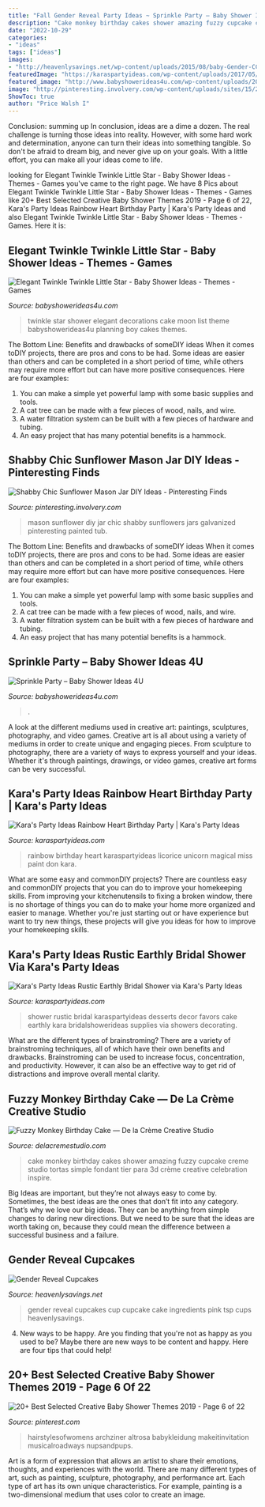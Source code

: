 ```yaml
---
title: "Fall Gender Reveal Party Ideas ~ Sprinkle Party – Baby Shower Ideas 4u"
description: "Cake monkey birthday cakes shower amazing fuzzy cupcake creme studio tortas simple fondant tier para 3d crème creative celebration inspire"
date: "2022-10-29"
categories:
- "ideas"
tags: ["ideas"]
images:
- "http://heavenlysavings.net/wp-content/uploads/2015/08/baby-Gender-CC-10--577x866-custom.jpg"
featuredImage: "https://karaspartyideas.com/wp-content/uploads/2017/05/Rainbow-Heart-Birthday-Party-via-Karas-Party-Ideas-KarasPartyIdeas.com7_.jpeg"
featured_image: "http://www.babyshowerideas4u.com/wp-content/uploads/2016/05/Elegant-Twinkle-Twinkle-Little-Star-Moon-Cake.jpg"
image: "http://pinteresting.involvery.com/wp-content/uploads/sites/15/2016/10/1252_1883327114-1.jpg"
ShowToc: true
author: "Price Walsh I"
---
```



Conclusion: summing up
In conclusion, ideas are a dime a dozen. The real challenge is turning those ideas into reality. However, with some hard work and determination, anyone can turn their ideas into something tangible. So don't be afraid to dream big, and never give up on your goals. With a little effort, you can make all your ideas come to life.

	

		
looking for Elegant Twinkle Twinkle Little Star - Baby Shower Ideas - Themes - Games you've came to the right page. We have 8 Pics about Elegant Twinkle Twinkle Little Star - Baby Shower Ideas - Themes - Games like 20+ Best Selected Creative Baby Shower Themes 2019 - Page 6 of 22, Kara&#039;s Party Ideas Rainbow Heart Birthday Party | Kara&#039;s Party Ideas and also Elegant Twinkle Twinkle Little Star - Baby Shower Ideas - Themes - Games. Here it is:
		
    
## Elegant Twinkle Twinkle Little Star - Baby Shower Ideas - Themes - Games

<img loading=lazy src="http://www.babyshowerideas4u.com/wp-content/uploads/2016/05/Elegant-Twinkle-Twinkle-Little-Star-Moon-Cake.jpg" onerror="this.onerror=null;this.src='https://tse1.mm.bing.net/th?id=OIP.FU_vH9f4WGbR6XRxj5Q1cwHaJ4&amp;pid=15.1';" alt="Elegant Twinkle Twinkle Little Star - Baby Shower Ideas - Themes - Games">

_Source: babyshowerideas4u.com_

>twinkle star shower elegant decorations cake moon list theme babyshowerideas4u planning boy cakes themes. 

	

The Bottom Line: Benefits and drawbacks of someDIY ideas
When it comes toDIY projects, there are pros and cons to be had. Some ideas are easier than others and can be completed in a short period of time, while others may require more effort but can have more positive consequences. Here are four examples: 
1. You can make a simple yet powerful lamp with some basic supplies and tools.
2. A cat tree can be made with a few pieces of wood, nails, and wire.
3. A water filtration system can be built with a few pieces of hardware and tubing. 
4. An easy project that has many potential benefits is a hammock.

    
## Shabby Chic Sunflower Mason Jar DIY Ideas - Pinteresting Finds

<img loading=lazy src="http://pinteresting.involvery.com/wp-content/uploads/sites/15/2016/10/1252_1883327114-1.jpg" onerror="this.onerror=null;this.src='https://tse4.mm.bing.net/th?id=OIP.NxW3_bwmxfJ-dcpv73NjegHaNK&amp;pid=15.1';" alt="Shabby Chic Sunflower Mason Jar DIY Ideas - Pinteresting Finds">

_Source: pinteresting.involvery.com_

>mason sunflower diy jar chic shabby sunflowers jars galvanized pinteresting painted tub. 

	

The Bottom Line: Benefits and drawbacks of someDIY ideas
When it comes toDIY projects, there are pros and cons to be had. Some ideas are easier than others and can be completed in a short period of time, while others may require more effort but can have more positive consequences. Here are four examples: 
1. You can make a simple yet powerful lamp with some basic supplies and tools.
2. A cat tree can be made with a few pieces of wood, nails, and wire.
3. A water filtration system can be built with a few pieces of hardware and tubing. 
4. An easy project that has many potential benefits is a hammock.

    
## Sprinkle Party – Baby Shower Ideas 4U

<img loading=lazy src="https://babyshowerideas4u.com/wp-content/uploads/2014/02/Baby-Sprinkle-Party.jpg" onerror="this.onerror=null;this.src='https://tse3.mm.bing.net/th?id=OIP.we23DYlOavcQUb_hQciecAHaLZ&amp;pid=15.1';" alt="Sprinkle Party – Baby Shower Ideas 4U">

_Source: babyshowerideas4u.com_

>. 

	

A look at the different mediums used in creative art: paintings, sculptures, photography, and video games.
Creative art is all about using a variety of mediums in order to create unique and engaging pieces. From sculpture to photography, there are a variety of ways to express yourself and your ideas. Whether it's through paintings, drawings, or video games, creative art forms can be very successful.

    
## Kara&#039;s Party Ideas Rainbow Heart Birthday Party | Kara&#039;s Party Ideas

<img loading=lazy src="https://karaspartyideas.com/wp-content/uploads/2017/05/Rainbow-Heart-Birthday-Party-via-Karas-Party-Ideas-KarasPartyIdeas.com7_.jpeg" onerror="this.onerror=null;this.src='https://tse4.mm.bing.net/th?id=OIP.KXhJ1JfyFbeSA5A83bEU0wHaLH&amp;pid=15.1';" alt="Kara&#039;s Party Ideas Rainbow Heart Birthday Party | Kara&#039;s Party Ideas">

_Source: karaspartyideas.com_

>rainbow birthday heart karaspartyideas licorice unicorn magical miss paint don kara. 

	

What are some easy and commonDIY projects?
There are countless easy and commonDIY projects that you can do to improve your homekeeping skills. From improving your kitchenutensils to fixing a broken window, there is no shortage of things you can do to make your home more organized and easier to manage. Whether you're just starting out or have experience but want to try new things, these projects will give you ideas for how to improve your homekeeping skills.

    
## Kara&#039;s Party Ideas Rustic Earthly Bridal Shower Via Kara&#039;s Party Ideas

<img loading=lazy src="http://karaspartyideas.com/wp-content/uploads/2014/10/rustic8.jpg" onerror="this.onerror=null;this.src='https://tse3.mm.bing.net/th?id=OIP.HQik8-prde7aSjhrWeBE_gHaLG&amp;pid=15.1';" alt="Kara&#039;s Party Ideas Rustic Earthly Bridal Shower via Kara&#039;s Party Ideas">

_Source: karaspartyideas.com_

>shower rustic bridal karaspartyideas desserts decor favors cake earthly kara bridalshowerideas supplies via showers decorating. 

	

What are the different types of brainstroming?
There are a variety of brainstroming techniques, all of which have their own benefits and drawbacks. Brainstroming can be used to increase focus, concentration, and productivity. However, it can also be an effective way to get rid of distractions and improve overall mental clarity.

    
## Fuzzy Monkey Birthday Cake — De La Crème Creative Studio

<img loading=lazy src="http://static1.squarespace.com/static/55077c4be4b0f11bacb25666/t/57374a190442629b019a5bfd/1463241252617/FuzzyMonkeyCake_05.jpg?format=1000w" onerror="this.onerror=null;this.src='https://tse1.mm.bing.net/th?id=OIP.VeT5NgmE95Tliz2XfDEbowHaKX&amp;pid=15.1';" alt="Fuzzy Monkey Birthday Cake — De la Crème Creative Studio">

_Source: delacremestudio.com_

>cake monkey birthday cakes shower amazing fuzzy cupcake creme studio tortas simple fondant tier para 3d crème creative celebration inspire. 

	

Big Ideas are important, but they’re not always easy to come by. Sometimes, the best ideas are the ones that don’t fit into any category. That’s why we love our big ideas. They can be anything from simple changes to daring new directions. But we need to be sure that the ideas are worth taking on, because they could mean the difference between a successful business and a failure.

    
## Gender Reveal Cupcakes

<img loading=lazy src="http://heavenlysavings.net/wp-content/uploads/2015/08/baby-Gender-CC-10--577x866-custom.jpg" onerror="this.onerror=null;this.src='https://tse4.mm.bing.net/th?id=OIP.ZgeQkCxiJNAOXWpMhtCE-QHaLH&amp;pid=15.1';" alt="Gender Reveal Cupcakes">

_Source: heavenlysavings.net_

>gender reveal cupcakes cup cupcake cake ingredients pink tsp cups heavenlysavings. 

	

4. New ways to be happy.
Are you finding that you're not as happy as you used to be? Maybe there are new ways to be content and happy. Here are four tips that could help!

    
## 20+ Best Selected Creative Baby Shower Themes 2019 - Page 6 Of 22

<img loading=lazy src="https://i.pinimg.com/736x/d7/99/49/d799495bad539b8121714eb7f9e3fbcf.jpg" onerror="this.onerror=null;this.src='https://tse1.mm.bing.net/th?id=OIP.zlI6mJgyZlkdCKrxzTJUiQHaLJ&amp;pid=15.1';" alt="20+ Best Selected Creative Baby Shower Themes 2019 - Page 6 of 22">

_Source: pinterest.com_

>hairstylesofwomens archziner altrosa babykleidung makeitinvitation musicalroadways nupsandpups. 

	

Art is a form of expression that allows an artist to share their emotions, thoughts, and experiences with the world. There are many different types of art, such as painting, sculpture, photography, and performance art. Each type of art has its own unique characteristics. For example, painting is a two-dimensional medium that uses color to create an image.

